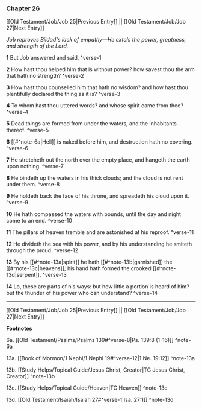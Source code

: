 ### Chapter 26

[[Old Testament/Job/Job 25|Previous Entry]]  ||  [[Old Testament/Job/Job 27|Next Entry]]

*Job reproves Bildad's lack of empathy—He extols the power, greatness, and strength of the Lord.*

**1**  But Job answered and said, ^verse-1

**2**  How hast thou helped him that is without power? how savest thou the arm that hath no strength? ^verse-2

**3**  How hast thou counselled him that hath no wisdom? and how hast thou plentifully declared the thing as it is? ^verse-3

**4**  To whom hast thou uttered words? and whose spirit came from thee? ^verse-4

**5**  Dead things are formed from under the waters, and the inhabitants thereof. ^verse-5

**6**  [[#^note-6a|Hell]] is naked before him, and destruction hath no covering. ^verse-6

**7**  He stretcheth out the north over the empty place, and hangeth the earth upon nothing. ^verse-7

**8**  He bindeth up the waters in his thick clouds; and the cloud is not rent under them. ^verse-8

**9**  He holdeth back the face of his throne, and spreadeth his cloud upon it. ^verse-9

**10**  He hath compassed the waters with bounds, until the day and night come to an end. ^verse-10

**11**  The pillars of heaven tremble and are astonished at his reproof. ^verse-11

**12**  He divideth the sea with his power, and by his understanding he smiteth through the proud. ^verse-12

**13**  By his [[#^note-13a|spirit]] he hath [[#^note-13b|garnished]] the [[#^note-13c|heavens]]; his hand hath formed the crooked [[#^note-13d|serpent]]. ^verse-13

**14**  Lo, these are parts of his ways: but how little a portion is heard of him? but the thunder of his power who can understand? ^verse-14


---
[[Old Testament/Job/Job 25|Previous Entry]]  ||  [[Old Testament/Job/Job 27|Next Entry]]


**Footnotes**


6a. [[Old Testament/Psalms/Psalms 139#^verse-8|Ps. 139:8 (1-16)]] ^note-6a

13a. [[Book of Mormon/1 Nephi/1 Nephi 19#^verse-12|1 Ne. 19:12]] ^note-13a

13b. [[Study Helps/Topical Guide/Jesus Christ, Creator|TG Jesus Christ, Creator]] ^note-13b

13c. [[Study Helps/Topical Guide/Heaven|TG Heaven]] ^note-13c

13d. [[Old Testament/Isaiah/Isaiah 27#^verse-1|Isa. 27:1]] ^note-13d
